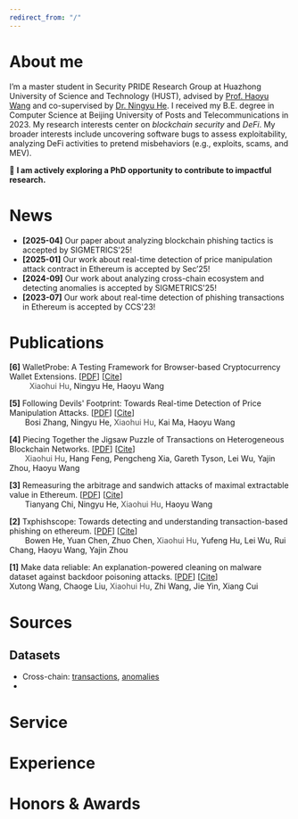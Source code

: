 ```yaml
---
redirect_from: "/"
---
```

<script>
  function toggleCitationBox(id) {
    const box = document.getElementById(id);
    if (box) {
      box.style.display = (box.style.display === 'none' || box.style.display === '') ? 'block' : 'none';
    }
  }

  function copyCitation(id) {
    const text = document.querySelector(`#${id} pre`).innerText;
    navigator.clipboard.writeText(text).then(() => {
      alert("Citation copied to clipboard!");
    }).catch(err => {
      console.error("Failed to copy citation:", err);
    });
  }
</script>

<style>
  .copy-btn {
    position: absolute;
    top: 3px;
    right: 3px;
    font-size: 12px;
    padding: 2px 2px;
    cursor: pointer;
    background-color: #eee;
    border: 1px solid #bbb;
    border-radius: 1px;
  }

  .copy-btn:hover {
    background-color: #ddd;
  }
</style>


# About me
I’m a master student in Security PRIDE Research Group at Huazhong University of Science and Technology (HUST), advised by [Prof. Haoyu Wang](https://howiepku.github.io/index.html) and co-supervised by [Dr. Ningyu He](https://ningyu-he.notion.site/Ningyu-s-Homepage-74990eabecda4c5b9cd0e90762ebc7a9). I received my B.E. degree in Computer Science at Beijing University of Posts and Telecommunications in 2023. 
My research interests center on *blockchain security* and *DeFi*. My broader interests include uncovering software bugs to assess exploitability, analyzing DeFi activities to pretend misbehaviors (e.g., exploits, scams, and MEV).

:rocket: **I am actively exploring a PhD opportunity to contribute to impactful research.**

# News
* **[2025-04]** Our paper about analyzing blockchain phishing tactics is accepted by SIGMETRICS'25!
* **[2025-01]** Our work about real-time detection of price manipulation attack contract in Ethereum is accepted by Sec’25!
* **[2024-09]** Our work about analyzing cross-chain ecosystem and detecting anomalies is accepted by SIGMETRICS'25!
* **[2023-07]** Our work about real-time detection of phishing transactions in Ethereum is accepted by CCS'23!


# Publications

<p class="view">
  <strong>[6]</strong> WalletProbe: A Testing Framework for Browser-based Cryptocurrency Wallet Extensions.
  <span style="white-space: nowrap;">
    [<a href="https://arxiv.org/pdf/2504.11735" target="_blank">PDF</a>]
    [<a href="javascript:void(0);" onclick="toggleCitationBox('cite6')">Cite</a>]
  </span>
  <br>
  <span style="margin-left: 2em;">
  &nbsp <span style="color: #494949;">Xiaohui Hu</span>, Ningyu He, Haoyu Wang
</p>

<div id="cite6" class="citation-box" style="display:none; border: 1px solid #ccc; padding: 15px; background-color: #f9f9f9; max-width: 700px; margin-top: 10px; font-family: monospace;">
  <button class="copy-btn" onclick="copyCitation('cite6')">Copy</button>
  <!-- <pre> -->
  {% include citations/wallet.txt %}
  <!-- </pre> -->
</div>

<!-- ----------------------------- -->

<p class="view">
  <strong>[5]</strong> Following Devils' Footprint: Towards Real-time Detection of Price Manipulation Attacks.
  <span style="white-space: nowrap;">
    [<a href="https://arxiv.org/pdf/2502.03718" target="_blank">PDF</a>]
    [<a href="javascript:void(0);" onclick="toggleCitationBox('cite5')">Cite</a>]
  </span>
  <br>
  <span style="margin-left: 2em;">
  Bosi Zhang, Ningyu He, <span style="color: #494949;">Xiaohui Hu</span>, Kai Ma, Haoyu Wang
</p>

<div id="cite5" class="citation-box" style="display:none; border: 1px solid #ccc; padding: 15px; background-color: #f9f9f9; max-width: 700px; margin-top: 10px; font-family: monospace;">
  <button class="copy-btn" onclick="copyCitation('cite5')">Copy</button>
  <!-- <pre> -->
  {% include citations/sec25_price_manipulation.txt %}
  <!-- </pre> -->
</div>

<!-- ----------------------------- -->

<p class="view">
  <strong>[4]</strong> Piecing Together the Jigsaw Puzzle of Transactions on Heterogeneous Blockchain Networks.
  <span style="white-space: nowrap;">
    [<a href="https://www.eecs.qmul.ac.uk/~tysong/files/SIGMETRICS25.pdf" target="_blank">PDF</a>]
    [<a href="javascript:void(0);" onclick="toggleCitationBox('cite4')">Cite</a>]
  </span>
  <br>
  <span style="margin-left: 2em;">
  <span style="color: #494949;">Xiaohui Hu</span>, Hang Feng, Pengcheng Xia, Gareth Tyson, Lei Wu, Yajin Zhou, Haoyu Wang
</p>

<div id="cite4" class="citation-box" style="display:none; border: 1px solid #ccc; padding: 15px; background-color: #f9f9f9; max-width: 700px; margin-top: 10px; font-family: monospace;">
  <button class="copy-btn" onclick="copyCitation('cite4')">Copy</button>
  <!-- <pre> -->
  {% include citations/sig25_cross-chain.txt %}
  <!-- </pre> -->
</div>

<!-- ----------------------------- -->

<p class="view">
  <strong>[3]</strong> Remeasuring the arbitrage and sandwich attacks of maximal extractable value in Ethereum.
  <span style="white-space: nowrap;">
    [<a href="https://arxiv.org/pdf/2405.17944" target="_blank">PDF</a>]
    [<a href="javascript:void(0);" onclick="toggleCitationBox('cite3')">Cite</a>]
  </span>
  <br>
  <span style="margin-left: 2em;">
  Tianyang Chi, Ningyu He, <span style="color: #494949;">Xiaohui Hu</span>, Haoyu Wang
</p>

<div id="cite3" class="citation-box" style="display:none; border: 1px solid #ccc; padding: 15px; background-color: #f9f9f9; max-width: 700px; margin-top: 10px; font-family: monospace;">
  <button class="copy-btn" onclick="copyCitation('cite3')">Copy</button>
  <!-- <pre> -->
  {% include citations/mev.txt %}
  <!-- </pre> -->
</div>

<!-- ----------------------------- -->

<p class="view">
  <strong>[2]</strong> Txphishscope: Towards detecting and understanding transaction-based phishing on ethereum.
  <span style="white-space: nowrap;">
    [<a href="https://assets.blocksec.com/pdf/ccs23_phishing.pdf" target="_blank">PDF</a>]
    [<a href="javascript:void(0);" onclick="toggleCitationBox('cite2')">Cite</a>]
  </span>
  <br>
  <span style="margin-left: 2em;">
  Bowen He, Yuan Chen, Zhuo Chen, <span style="color: #494949;">Xiaohui Hu</span>, Yufeng Hu, Lei Wu, Rui Chang, Haoyu Wang, Yajin Zhou
</span>
  <!-- <br> -->
   <!-- &nbsp Bowen He, Yuan Chen, Zhuo Chen, <span style="color: #494949;">Xiaohui Hu</span>, Yufeng Hu, Lei Wu, Rui Chang, Haoyu Wang, Yajin Zhou -->
</p>

<div id="cite2" class="citation-box" style="display:none; border: 1px solid #ccc; padding: 15px; background-color: #f9f9f9; max-width: 700px; margin-top: 10px; font-family: monospace;">
  <button class="copy-btn" onclick="copyCitation('cite2')">Copy</button>
  <!-- <pre> -->
  {% include citations/ccs23_phishing.txt %}
  <!-- </pre> -->
</div>

<!-- ----------------------------- -->

<p class="view">
  <strong>[1]</strong> Make data reliable: An explanation-powered cleaning on malware dataset against backdoor poisoning attacks.
  <span style="white-space: nowrap;">
    [<a href="https://dl.acm.org/doi/pdf/10.1145/3564625.3564661" target="_blank">PDF</a>]
    [<a href="javascript:void(0);" onclick="toggleCitationBox('cite1')">Cite</a>]
  </span>
  <br>
  Xutong Wang, Chaoge Liu, <span style="color: #494949;">Xiaohui Hu</span>, Zhi Wang, Jie Yin, Xiang Cui
  
</p>

<div id="cite1" class="citation-box" style="display:none; border: 1px solid #ccc; padding: 15px; background-color: #f9f9f9; max-width: 700px; margin-top: 10px; font-family: monospace;">
  <button class="copy-btn" onclick="copyCitation('cite1')">Copy</button>
  <!-- <pre> -->
  {% include citations/make_data_reliable.txt %}
  <!-- </pre> -->
</div>


# Sources
## Datasets
* Cross-chain: [transactions](), [anomalies]()
* 

# Service

# Experience

# Honors & Awards